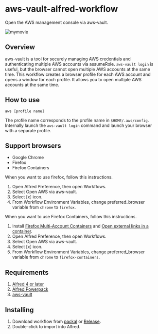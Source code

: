 # aws-vault-alfred-workflow

Open the AWS management console via aws-vault.

![mymovie](https://user-images.githubusercontent.com/989985/67284090-dea23e00-f50f-11e9-9ce5-a94d53e39a5f.gif)

## Overview

aws-vault is a tool for securely managing AWS credentials and authenticating multiple AWS accounts via assumeRole. `aws-vault login` is useful, but the browser cannot open multiple AWS accounts at the same time. This workflow creates a browser profile for each AWS account and opens a window for each profile.
It allows you to open multiple AWS accounts at the same time.

## How to use

`aws [profile name]`

The profile name corresponds to the profile name in `$HOME/.aws/config`.
Internally launch the `aws-vault login` command and launch your browser with a separate profile.

## Support browsers

- Google Chrome
- Firefox
- Firefox Containers

When you want to use firefox, follow this instructions.

1. Open Alfred Preference, then open Workflows.
2. Select Open AWS via aws-vault.
3. Select [x] icon.
4. From Workflow Environment Variables, change preferred_browser variable from `chrome` to `firefox`.

When you want to use Firefox Containers, follow this instructions.

1. Install [Firefox Multi-Account Containers](https://addons.mozilla.org/en-US/firefox/addon/multi-account-containers/) and [Open external links in a container](https://addons.mozilla.org/en-US/firefox/addon/open-url-in-container/).
2. Open Alfred Preference, then open Workflows.
3. Select Open AWS via aws-vault.
4. Select [x] icon.
5. From Workflow Environment Variables, change preferred_browser variable from `chrome` to `firefox-containers`.

## Requirements

1. [Alfred 4 or later](https://www.alfredapp.com/#download)
1. [Alfred Powerpack](https://www.alfredapp.com/shop/)
1. [aws-vault](https://github.com/99designs/aws-vault)

## Installing

1. Download workflow from [packal](http://www.packal.org/workflow/open-aws-aws-vault) or [Release](https://github.com/kangaechu/aws-vault-alfred-workflow/releases).
2. Double-click to import into Alfred.
